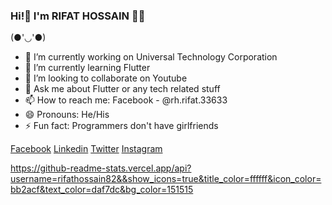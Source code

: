 ### Hi!👋 I'm RIFAT HOSSAIN 👨‍💻

(●'◡'●)

- 🔭 I’m currently working on Universal Technology Corporation
- 🌱 I’m currently learning Flutter
- 👯 I’m looking to collaborate on Youtube
- 💬 Ask me about Flutter or any tech related stuff
- 📫 How to reach me: Facebook - @rh.rifat.33633 
- 😄 Pronouns: He/His
- ⚡ Fun fact: Programmers don't have girlfriends

[Facebook](https://www.facebook.com/rh.rifat.33633)    [Linkedin](https://www.linkedin.com/in/rifat-hossain-66811b201/)     [Twitter](https://twitter.com/Rifatho25073502)       [Instagram](https://www.instagram.com/rh_rifat220/?hl=en)



https://github-readme-stats.vercel.app/api?username=rifathossain82&&show_icons=true&title_color=ffffff&icon_color=bb2acf&text_color=daf7dc&bg_color=151515



